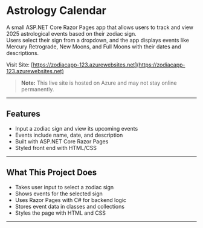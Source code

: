 # Astrology Calendar 

A small ASP.NET Core Razor Pages app that allows users to track and view 2025 astrological events based on their zodiac sign.  
Users select their sign from a dropdown, and the app displays events like Mercury Retrograde, New Moons, and Full Moons with their dates and descriptions.

Visit Site: [https://zodiacapp-123.azurewebsites.net](https://zodiacapp-123.azurewebsites.net)
> **Note:** This live site is hosted on Azure and may not stay online permanently.

---

## Features
- Input a zodiac sign and view its upcoming events
- Events include name, date, and description
- Built with ASP.NET Core Razor Pages
- Styled front end with HTML/CSS

---

## What This Project Does
- Takes user input to select a zodiac sign
- Shows events for the selected sign
- Uses Razor Pages with C# for backend logic
- Stores event data in classes and collections
- Styles the page with HTML and CSS

---

